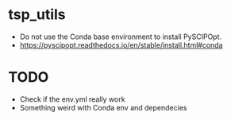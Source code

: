 # tsp_utils

- Do not use the Conda base environment to install PySCIPOpt.
- https://pyscipopt.readthedocs.io/en/stable/install.html#conda

# TODO 
- Check if the env.yml really work 
- Something weird with Conda env and dependecies